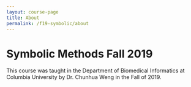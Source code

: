 ```yaml
---
layout: course-page
title: About
permalink: /f19-symbolic/about
---
```


# Symbolic Methods Fall 2019

This course was taught in the Department of Biomedical Informatics at Columbia University by Dr. Chunhua Weng in the Fall of 2019.
